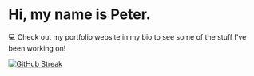 <h1 align="left">Hi, my name is Peter.</h1>

💻 Check out my portfolio website in my bio to see some of the stuff I've been working on!

[![GitHub Streak](https://streak-stats.demolab.com?user=pbwhynot&theme=monokai-metallian)](https://git.io/streak-stats)









